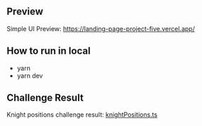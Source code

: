 ## Preview
Simple UI Preview: https://landing-page-project-five.vercel.app/

## How to run in local
- yarn
- yarn dev



## Challenge Result
Knight positions challenge result: [knightPositions.ts](knightPositions.ts)